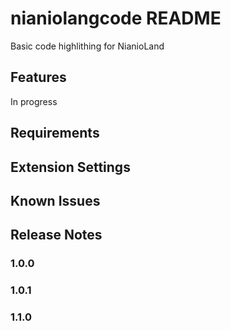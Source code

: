 # nianiolangcode README

Basic code highlithing for NianioLand

## Features

In progress

## Requirements

## Extension Settings

## Known Issues

## Release Notes

### 1.0.0

### 1.0.1

### 1.1.0
